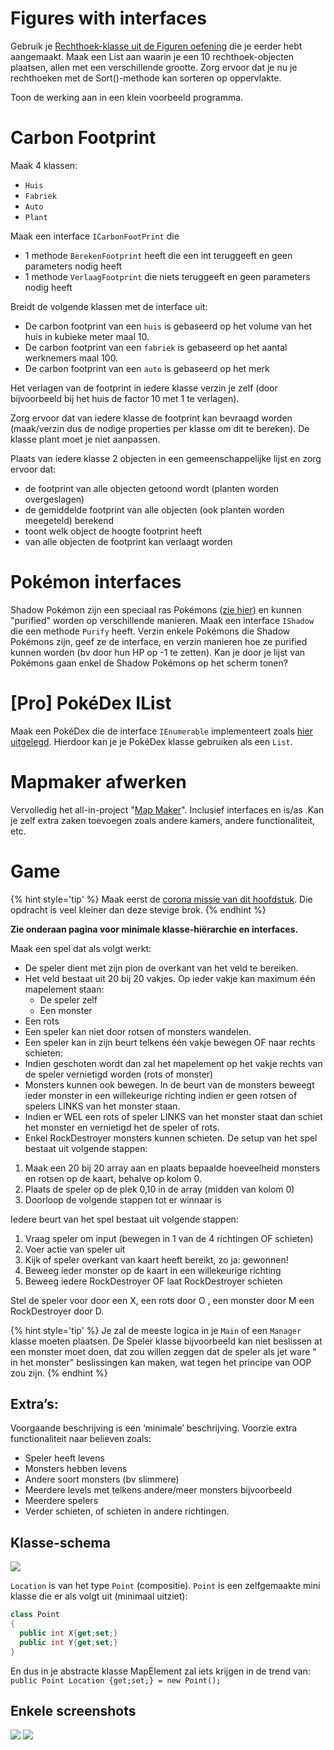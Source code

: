 # Figures with interfaces
Gebruik je [Rechthoek-klasse uit de Figuren oefening](../8_klassen/A_practica.md#figures) die je eerder  hebt aangemaakt. Maak een List aan waarin je een 10 rechthoek-objecten plaatsen, allen met een verschillende grootte. Zorg ervoor dat je nu je rechthoeken met de Sort()-methode kan sorteren op oppervlakte.


Toon de werking aan in een klein voorbeeld programma. 

# Carbon Footprint

Maak 4 klassen:
* ``Huis``
* ``Fabriek``
* ``Auto``
* ``Plant``

Maak een interface ``ICarbonFootPrint`` die 
* 1 methode ``BerekenFootprint`` heeft die een int teruggeeft en geen parameters nodig heeft
* 1 methode ``VerlaagFootprint`` die niets teruggeeft en geen parameters nodig heeft

Breidt de volgende klassen met de interface uit:
* De carbon footprint van een ``huis`` is gebaseerd op het volume van het huis in kubieke meter maal 10.
* De carbon footprint van een ``fabriek`` is gebaseerd op het aantal werknemers maal 100. 
* De carbon footprint van een ``auto`` is gebaseerd op het merk

Het verlagen van de footprint in iedere klasse verzin je zelf (door bijvoorbeeld bij het huis de factor 10 met 1 te verlagen).

Zorg ervoor dat van iedere klasse de footprint kan bevraagd worden (maak/verzin dus de nodige properties per klasse om dit te bereken). De klasse plant moet je niet aanpassen.

Plaats van iedere klasse 2 objecten  in een gemeenschappelijke lijst en zorg ervoor dat:
* de footprint van alle objecten getoond wordt (planten worden overgeslagen)
* de gemiddelde footprint van alle objecten (ook planten worden meegeteld) berekend
* toont welk object de hoogte footprint heeft
* van alle objecten de footprint kan verlaagt worden

# Pokémon interfaces

Shadow Pokémon zijn een speciaal ras Pokémons ([zie hier](https://bulbapedia.bulbagarden.net/wiki/Shadow_Pok%C3%A9mon)) en kunnen "purified" worden op verschillende manieren. Maak een interface ``IShadow`` die een methode ``Purify`` heeft. Verzin enkele Pokémons die Shadow Pokémons zijn, geef ze de interface, en verzin manieren hoe ze purified kunnen worden (bv door hun HP op -1 te zetten).
Kan je door je lijst van Pokémons gaan enkel de Shadow Pokémons op het scherm tonen?

# [Pro] PokéDex IList
Maak een PokéDex die de interface ``IEnumerable`` implementeert zoals [hier uitgelegd](https://docs.microsoft.com/en-us/dotnet/api/system.collections.ienumerable?view=netcore-3.1). Hierdoor kan je je PokéDex klasse gebruiken als een  ``List``.

# Mapmaker afwerken

Vervolledig het all-in-project  "[Map Maker](../A_DEEL2_AllInOne/1_MapMapker.md)". Inclusief interfaces en is/as .Kan je zelf extra zaken toevoegen zoals andere kamers, andere functionaliteit, etc.

# Game

{% hint style='tip' %}
Maak eerst de [corona missie van dit hoofdstuk](../16_interfaces/coronamissie.md). Die opdracht is veel kleiner dan deze stevige brok.
{% endhint %}

**Zie onderaan pagina voor minimale klasse-hiërarchie en interfaces.**

Maak een spel dat als volgt werkt:
* De speler dient met zijn pion de overkant van het veld te bereiken.
* Het veld bestaat uit 20 bij 20 vakjes. Op ieder vakje kan maximum één mapelement staan: 
  * De speler zelf
  * Een monster
*	Een rots
*	Een speler kan niet door rotsen of monsters wandelen. 
*	Een speler kan in zijn beurt telkens één vakje bewegen OF naar rechts schieten:
  *	Indien geschoten wordt dan zal het mapelement op het vakje rechts van de speler vernietigd worden (rots of monster)
*	Monsters kunnen ook bewegen. In de beurt van de monsters beweegt ieder monster in een willekeurige richting indien er geen rotsen of spelers LINKS van het monster staan.
  *	Indien er WEL een rots of speler LINKS van het monster staat dan schiet het monster en vernietigd het de speler of rots.
*	Enkel RockDestroyer monsters kunnen schieten.
De setup van het spel bestaat uit volgende stappen:
1. Maak een 20 bij 20 array aan en plaats bepaalde hoeveelheid monsters en rotsen op de kaart, behalve op kolom 0.
2. Plaats de speler op de plek 0,10 in de array (midden van kolom 0)
3. Doorloop de volgende stappen tot er winnaar is

Iedere beurt van het spel bestaat uit volgende stappen:
1. Vraag speler om input (bewegen in 1 van de 4 richtingen OF schieten)
2. Voer actie van speler uit
3. Kijk of speler overkant van kaart heeft bereikt, zo ja: gewonnen!
4. Beweeg ieder monster op de kaart in een willekeurige richting
5. Beweeg iedere RockDestroyer OF laat RockDestroyer schieten
 

Stel de speler voor door een X, een rots door O , een monster door M een RockDestroyer door D.

{% hint style='tip' %}
Je zal de meeste logica in je ``Main`` of een ``Manager`` klasse moeten plaatsen. De Speler klasse bijvoorbeeld kan niet beslissen at een monster moet doen, dat zou willen zeggen dat de speler als jet ware " in het monster" beslissingen kan maken, wat tegen het principe van OOP zou zijn.
{% endhint %}


## Extra’s:
Voorgaande beschrijving is een ‘minimale’ beschrijving. Voorzie extra functionaliteit naar believen zoals:
* Speler heeft levens
* Monsters hebben levens
* Andere soort monsters (bv slimmere)
* Meerdere levels met telkens andere/meer monsters bijvoorbeeld
* Meerdere spelers
* Verder schieten, of schieten in andere richtingen.

## Klasse-schema
![](../assets/9_interfaces/practgame.png)

``Location`` is van het type ``Point`` (compositie). ``Point`` is een zelfgemaakte mini klasse die er als volgt uit (minimaal uitziet): 
```csharp
class Point
{
  public int X{get;set;}
  public int Y{get;set;}
}
```

En dus in je abstracte klasse MapElement zal iets krijgen in de trend van: ``public Point Location {get;set;} = new Point();``

## Enkele screenshots

![](../assets/9_interfaces/practgame2.png)
![](../assets/9_interfaces/practgame3.png)


